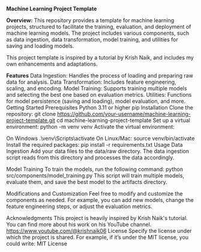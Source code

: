 **Machine Learning Project Template**

**Overview:**
This repository provides a template for machine learning projects, structured to facilitate the training, evaluation, and deployment of machine learning models. The project includes various components, such as data ingestion, data transformation, model training, and utilities for saving and loading models.

This project template is inspired by a tutorial by Krish Naik, and includes my own enhancements and adaptations.

**Features**
Data Ingestion: Handles the process of loading and preparing raw data for analysis.
Data Transformation: Includes feature engineering, scaling, and encoding.
Model Training: Supports training multiple models and selecting the best one based on evaluation metrics.
Utilities: Functions for model persistence (saving and loading), model evaluation, and more.
Getting Started
Prerequisites
Python 3.11 or higher
pip
Installation
Clone the repository:
git clone https://github.com/your-username/machine-learning-project-template.git
cd machine-learning-project-template
Set up a virtual environment:
python -m venv venv
Activate the virtual environment:

On Windows
.\venv\Scripts\activate
On Linux/Mac:
source venv/bin/activate
Install the required packages:
pip install -r requirements.txt
Usage
Data Ingestion
Add your data files to the data/raw directory. The data ingestion script reads from this directory and processes the data accordingly.

Model Training
To train the models, run the following command:
python src/components/model_training.py
This script will train multiple models, evaluate them, and save the best model to the artifacts directory.

Modifications and Customization
Feel free to modify and customize the components as needed. For example, you can add new models, change the feature engineering steps, or adjust the evaluation metrics.

Acknowledgments
This project is heavily inspired by Krish Naik's tutorial. You can find more about his work on his YouTube channel. https://www.youtube.com/@krishnaik06
License
Specify the license under which the project is shared. For example, if it’s under the MIT license, you could write:
MIT License
